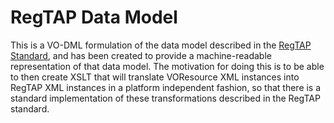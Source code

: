 RegTAP Data Model
==================

This is a VO-DML formulation of the data model described in the [RegTAP Standard](https://www.ivoa.net/documents/RegTAP/), and has been created to provide a machine-readable representation of that data model. The motivation for doing this is to be able to then create XSLT that will translate VOResource XML instances into RegTAP XML instances in a platform independent fashion, so that there is a standard implementation of these transformations described in the RegTAP standard.

